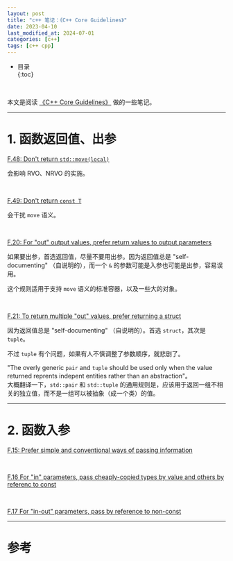 ```yaml
---
layout: post
title: "c++ 笔记：《C++ Core Guidelines》"
date: 2023-04-10
last_modified_at: 2024-07-01
categories: [c++]
tags: [c++ cpp]
---
```


* 目录  
{:toc}
<br/>

本文是阅读 [《C++ Core Guidelines》](https://isocpp.github.io/CppCoreGuidelines/CppCoreGuidelines) 做的一些笔记。   

---

# 1. 函数返回值、出参

[F.48: Don't return `std::move(local)`](https://isocpp.github.io/CppCoreGuidelines/CppCoreGuidelines#f48-dont-return-stdmovelocal)     

会影响 RVO、NRVO 的实施。  

<br/>

[F.49: Don't return `const T`](https://isocpp.github.io/CppCoreGuidelines/CppCoreGuidelines#f49-dont-return-const-t)    

会干扰 `move` 语义。  

<br/>

[F.20: For "out" output values, prefer return values to output parameters](https://isocpp.github.io/CppCoreGuidelines/CppCoreGuidelines#f20-for-out-output-values-prefer-return-values-to-output-parameters)   

如果要出参，首选返回值，尽量不要用出参。因为返回值总是 "self-documenting" （自说明的），而一个 `&` 的参数可能是入参也可能是出参，容易误用。  

这个规则适用于支持 `move` 语义的标准容器，以及一些大的对象。  

<br/>

[F.21: To return multiple "out" values, prefer returning a struct](https://isocpp.github.io/CppCoreGuidelines/CppCoreGuidelines#f21-to-return-multiple-out-values-prefer-returning-a-struct)    

因为返回值总是 "self-documenting" （自说明的）。首选 `struct`，其次是 `tuple`。   

不过 `tuple` 有个问题，如果有人不慎调整了参数顺序，就悲剧了。    

"The overly generic `pair` and `tuple` should be used only when the value returned reprents indepent entities rather than an abstraction"。  
大概翻译一下，`std::pair` 和 `std::tuple` 的通用规则是，应该用于返回一组不相关的独立值，而不是一组可以被抽象（成一个类）的值。  

---

# 2. 函数入参

[F.15: Prefer simple and conventional ways of passing information](https://isocpp.github.io/CppCoreGuidelines/CppCoreGuidelines#f15-prefer-simple-and-conventional-ways-of-passing-information)    

<br/>

[F.16 For "in" parameters, pass cheaply-copied types by value and others by referenc to const](https://isocpp.github.io/CppCoreGuidelines/CppCoreGuidelines#f16-for-in-parameters-pass-cheaply-copied-types-by-value-and-others-by-reference-to-const)    

<br/>

[F.17 For "in-out" parameters, pass by reference to non-const](https://isocpp.github.io/CppCoreGuidelines/CppCoreGuidelines#f17-for-in-out-parameters-pass-by-reference-to-non-const)


---

# 参考
